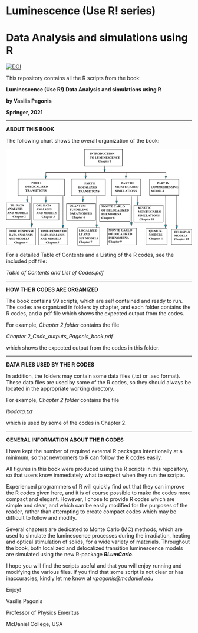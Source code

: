 # Luminescence (Use R! series)
# Data Analysis and simulations using R

[![DOI](https://zenodo.org/badge/324629435.svg)](https://zenodo.org/badge/latestdoi/324629435)

This repository contains all the R scripts from the book:


**Luminescence (Use R!)**
**Data Analysis and simulations using R**

**by Vasilis Pagonis**

**Springer, 2021**

__________________________________

**ABOUT THIS BOOK**

The following chart shows the overall organization of the book:

<img width="600"
src="https://github.com/vpagonis/Springer-R-book/blob/main/overview%20TLOSLbook.png">

For a detailed Table of Contents and a Listing of the R codes, see the included pdf file:

_Table of Contents and List of Codes.pdf_

__________________________________
**HOW THE R CODES ARE ORGANIZED**

The book contains 99 scripts, which are self contained and ready to run. The codes are organized in folders by chapter, and each folder contains the R codes, and a pdf file 
which shows the expected output from the codes. 
  
For example, _Chapter 2 folder_ contains the file
   
   _Chapter 2_Code_outputs_Pagonis_book.pdf_

which shows the expected output from the codes in this folder.

__________________________________

**DATA FILES USED BY THE R CODES**

In addition, the folders may contain some data files (.txt or .asc format). These data files are used by some of the R codes, so they should always be located in the appropriate working directory.

For example,  _Chapter 2 folder_ contains the file

   _lbodata.txt_

which is used by some of the codes in Chapter 2.

__________________________________

**GENERAL INFORMATION ABOUT THE R CODES**

I have kept the number of required external R packages intentionally
at a minimum, so that newcomers to R can follow the R codes easily.

All figures in this book were produced using the R scripts in this repository, so that
users know immediately what to expect when they run the scripts. 

Experienced programmers of R will quickly find out that they can improve
the R codes given here, and it is of course possible to make the codes
more compact and elegant. However, I chose to provide R codes which are
simple and clear, and which can be easily modified for the purposes of the
reader, rather than attempting to create compact codes which may be difficult
to follow and modify. 

Several chapters are dedicated to Monte Carlo (MC) methods, which are used to simulate the luminescence processes during
the irradiation, heating and optical stimulation of solids, for a wide variety
of materials. 
Throughout the book, both localized and delocalized transition luminescence
models are simulated using the new R-package **_RLumCarlo_**.

I hope you will find the scripts useful and that you will enjoy running and modifying the various files.
If you find that some script is not clear or has inaccuracies, kindly let me know at
_vpagonis@mcdaniel.edu_

Enjoy!

Vasilis Pagonis

Professor of Physics Emeritus

McDaniel College, USA
